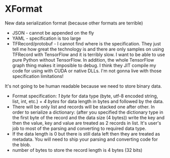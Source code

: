 # XFormat

New data serialization format (because other formats are terrible)

- JSON - cannot be appended on the fly
- YAML - specification is too large
- TFRecord/protobuf - I cannot find where is the specification. They just tell me how great the technology is and there are only samples on using TFRecord with TensorFlow and it is terribly slow. I want to be able to use pure Python without TensorFlow. In addition, the whole TensorFlow graph thing makes it imposible to debug. I think they JIT compile my code for using with CUDA or native DLLs. I'm not gonna live with those specification limitations!

It's not going to be human readable because we need to store binary data.

- Format specification: _1 byte_ for data type (byte, utf-8 encoded string, list, int, etc.) +  _4 bytes_ for data length in bytes and followed by the data.
- There will be only list and records will be stacked one after other. In order to serialize a dictionary: (after you specified the dictionary type in the first byte of the record and the data size (4 bytes)) write the key and then the value, key and value are treated as 2 records in list. It's user's job to most of the parsing and converting to required data type.
- If the data length is 0 but there is still data left then they are treated as metadata. You will need to ship your parsing and converting code for the blob.
- number of bytes to store the record length is 4 bytes (32 bits)

